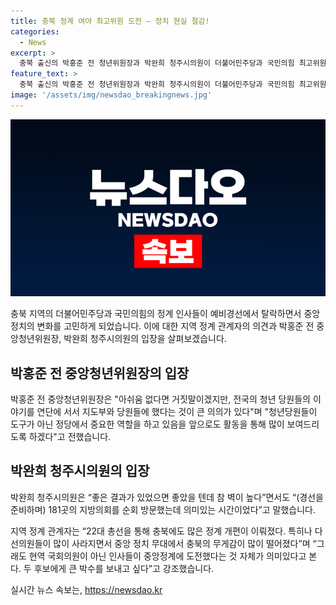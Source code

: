 ```yaml
---
title: 충북 정계 여야 최고위원 도전 – 정치 현실 절감!
categories:
  - News
excerpt: >
  충북 출신의 박홍준 전 청년위원장과 박완희 청주시의원이 더불어민주당과 국민의힘 최고위원 도전에 나섰지만, 예비경선에서 모두 탈락함으로써 충북의 중앙 정치의 변방임을 재조명했다. 박완희는 최종 후보 8명에 포함되지 못했고, 박홍준 역시 탈락을 경험했다. 이에 지역 정계 관계자는 중앙 정치 무대에서 충북의 무게감이 떨어졌지만, 현역 국회의원이 아닌 인사들의 도전은 의미있다고 평가했다.
feature_text: >
  충북 출신의 박홍준 전 청년위원장과 박완희 청주시의원이 더불어민주당과 국민의힘 최고위원 도전에 나섰지만, 예비경선에서 모두 탈락함으로써 충북의 중앙 정치의 변방임을 재조명했다. 박완희는 최종 후보 8명에 포함되지 못했고, 박홍준 역시 탈락을 경험했다. 이에 지역 정계 관계자는 중앙 정치 무대에서 충북의 무게감이 떨어졌지만, 현역 국회의원이 아닌 인사들의 도전은 의미있다고 평가했다.
image: '/assets/img/newsdao_breakingnews.jpg'
---
```


<p><img src="/assets/img/newsdao_breakingnews.jpg" alt="bookingtag 속보" /></p>

<p data-ke-size="size16">충북 지역의 더불어민주당과 국민의힘의 정계 인사들이 예비경선에서 탈락하면서 중앙 정치의 변화를 고민하게 되었습니다. 이에 대한 지역 정계 관계자의 의견과 박홍준 전 중앙청년위원장, 박완희 청주시의원의 입장을 살펴보겠습니다.</p>

<h2 data-ke-size="size26">박홍준 전 중앙청년위원장의 입장</h2>

<p data-ke-size="size16">박홍준 전 중앙청년위원장은 "아쉬움 없다면 거짓말이겠지만, 전국의 청년 당원들의 이야기를 연단에 서서 지도부와 당원들에 했다는 것이 큰 의의가 있다"며 "청년당원들이 도구가 아닌 정당에서 중요한 역할을 하고 있음을 앞으로도 활동을 통해 많이 보여드리도록 하겠다"고 전했습니다.</p>

<h2 data-ke-size="size26">박완희 청주시의원의 입장</h2>

<p data-ke-size="size16">박완희 청주시의원은 “좋은 결과가 있었으면 좋았을 텐데 참 벽이 높다”면서도 “(경선을 준비하며) 181곳의 지방의회를 순회 방문했는데 의미있는 시간이었다”고 말했습니다.</p>

<p data-ke-size="size16">지역 정계 관계자는 “22대 총선을 통해 충북에도 많은 정계 개편이 이뤄졌다. 특히나 다선의원들이 많이 사라지면서 중앙 정치 무대에서 충북의 무게감이 많이 떨어졌다”며 “그래도 현역 국회의원이 아닌 인사들이 중앙정계에 도전했다는 것 자체가 의미있다고 본다. 두 후보에게 큰 박수를 보내고 싶다”고 강조했습니다.</p>
실시간 뉴스 속보는, <a href="https://newsdao.kr" rel="dofollow">https://newsdao.kr</a>


